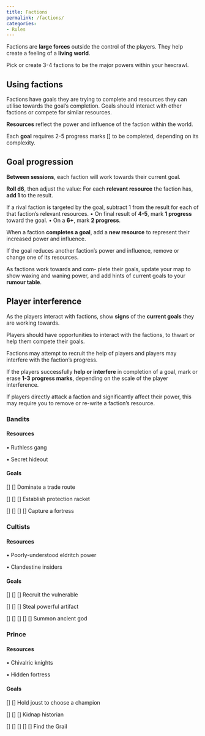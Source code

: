 ```yaml
---
title: Factions
permalink: /factions/
categories:
- Rules
---
```


Factions are **large forces** outside the
control of the players. They help
create a feeling of a **living world**.

Pick or create 3-4 factions to be the
major powers within your hexcrawl.

## Using factions

Factions have goals they are trying
to complete and resources they
can utilise towards the goal’s
completion. Goals should interact
with other factions or compete for
similar resources.

**Resources** reflect the power and
influence of the faction within the
world.

Each **goal** requires 2-5 progress
marks [] to be completed, depending on its complexity.

## Goal progression

**Between sessions**, each faction will
work towards their current goal.

**Roll d6**, then adjust the value:
For each **relevant resource** the
faction has, **add 1** to the result.

If a rival faction is targeted by the goal,
subtract 1 from the result for each of
that faction’s relevant resources.
• On final result of **4-5**, mark **1 progress** toward the goal.
• On a **6+**, mark **2 progress**.

When a faction **completes a goal**,
add a **new resource** to represent
their increased power and influence.

If the goal reduces another faction’s
power and influence, remove or
change one of its resources.

As factions work towards and com-
plete their goals, update your map
to show waxing and waning power,
and add hints of current goals to
your **rumour table**.

## Player interference

As the players interact with factions,
show **signs** of the **current goals**
they are working towards.

Players should have opportunities to
interact with the factions, to thwart
or help them compete their goals.

Factions may attempt to recruit the
help of players and players may
interfere with the faction’s progress.

If the players successfully **help or
interfere** in completion of a goal,
mark or erase **1-3 progress marks**,
depending on the scale of the player
interference.

If players directly attack a faction
and significantly affect their power,
this may require you to remove or
re-write a faction’s resource.

### Bandits
#### Resources

• Ruthless gang

• Secret hideout
#### Goals

[] [] Dominate a trade route

[] [] [] Establish protection racket

[] [] [] [] Capture a fortress

### Cultists
#### Resources

• Poorly-understood eldritch power

• Clandestine insiders
#### Goals

[] [] [] Recruit the vulnerable

[] [] [] Steal powerful artifact

[] [] [] [] [] Summon ancient god

### Prince
#### Resources

• Chivalric knights

• Hidden fortress

#### Goals

[] [] Hold joust to choose a champion

[] [] [] Kidnap historian

[] [] [] [] [] Find the Grail
